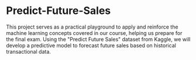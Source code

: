 # Predict-Future-Sales
This project serves as a practical playground to apply and reinforce the machine learning concepts covered in our course, helping us prepare for the final exam. Using the "Predict Future Sales" dataset from Kaggle, we will develop a predictive model to forecast future sales based on historical transactional data.
